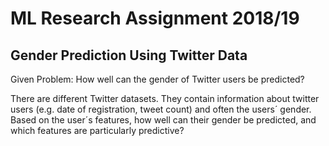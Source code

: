 # ML Research Assignment 2018/19
## Gender Prediction Using Twitter Data
                                        
Given Problem:
How well can the gender of Twitter users be predicted? 

There are different Twitter datasets. They contain information about twitter users (e.g. date of registration, tweet count) and often the users´ gender. Based on the user´s features, how well can their gender be predicted, and which features are particularly predictive?

